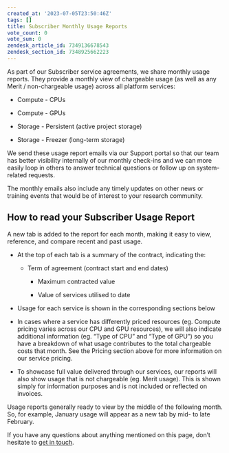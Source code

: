 ```yaml
---
created_at: '2023-07-05T23:50:46Z'
tags: []
title: Subscriber Monthly Usage Reports
vote_count: 0
vote_sum: 0
zendesk_article_id: 7349136678543
zendesk_section_id: 7348925662223
---
```


As part of our Subscriber service agreements, we share
monthly usage reports. They provide a monthly view of chargeable usage
(as well as any Merit / non-chargeable usage) across all platform
services:

- Compute - CPUs

- Compute - GPUs

- Storage - Persistent (active project storage)

- Storage - Freezer (long-term storage)

We send these usage report emails via our Support portal so that
our team has better visibility internally of our monthly check-ins and
we can more easily loop in others to answer technical questions or
follow up on system-related requests.

The monthly emails also include any timely updates on other news or
training events that would be of interest to your research community.

## How to read your Subscriber Usage Report

A new tab is added to the report for each month, making it easy to view,
reference, and compare recent and past usage.

- At the top of each tab is a summary of the contract, indicating the:

  - Term of agreement (contract start and end dates)

    - Maximum contracted value

    - Value of services utilised to date

- Usage for each service is shown in the corresponding sections below

- In cases where a service has differently priced resources (eg.
    Compute pricing varies across our CPU and GPU resources), we will
    also indicate additional information (eg. “Type of CPU” and “Type of
    GPU”) so you have a breakdown of what usage contributes to the total
    chargeable costs that month. See the Pricing section above for more
    information on our service pricing.

- To showcase full value delivered through our services, our reports
    will also show usage that is not chargeable (eg. Merit usage). This
    is shown simply for information purposes and is not included or
    reflected on invoices.

Usage reports generally ready to view by the middle of the following
month. So, for example, January usage will appear as a new tab by mid-
to late February.

If you have any questions about anything mentioned on this page, don’t
hesitate to [get in touch](mailto:info@nesi.org.nz).
